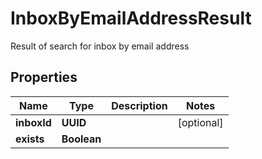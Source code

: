 

# InboxByEmailAddressResult

Result of search for inbox by email address

## Properties

| Name | Type | Description | Notes |
|------------ | ------------- | ------------- | -------------|
|**inboxId** | **UUID** |  |  [optional] |
|**exists** | **Boolean** |  |  |



